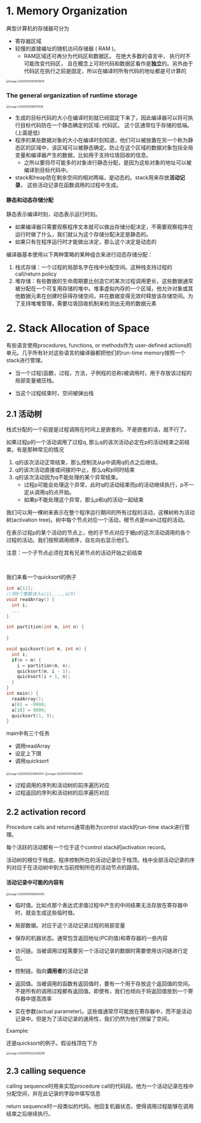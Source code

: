 # 1. Memory Organization 

典型计算机的存储器可分为

* 寄存器区域
* 较慢的直接编址的随机访问存储器 ( RAM )。 
  * RAM区域还可再分为代码区和数据区。 在绝大多数的语言中， 执行时不可能改变代码区， 且在概念上可将代码和数据区看作是**独立**的。另外由于代码区在执行之前是固定，所以在编译时所有代码的地址都是可计算的

<img src="../../assets/images/image-20200510185855839.png" alt="image-20200510185855839" style="zoom:50%;" />

### The general organization of runtime storage

<img src="../../assets/images/image-20200510190011538.png" alt="image-20200510190011538" style="zoom:50%;" />

* 生成的目标代码的大小在编译时刻就已经固定下来了，因此编译器可以将可执行目标代码防在一个静态确定的区域: 代码区。 这个区通常位于存储的低端。(上面是低)
* 程序的某些数据对象的大小在编译时刻知道，他们可以被放置在另一个称为静态区的区域中，该区域可以被静态确定。防止在这个区域的数据对象包括全局变量和编译器产生的数据，比如用于支持垃圾回收的信息。
  * 之所以要将尽可能多的对象进行静态分配，是因为这些对象的地址可以被编译到目标代码中。
* stack和heap防在剩余空间的相对两端，是动态的。stack用来存放**活动记录**， 这些活动记录在函数调用的过程中生成。

#### 静态和动态存储分配

静态表示编译时刻，动态表示运行时刻。

* 如果编译器只需要观察程序文本就可以做出存储分配决定，不需要观察程序在运行时做了什么，我们就认为这个存储分配决定是静态的。
* 如果只有在程序运行时才能做出决定，那么这个决定是动态的

编译器基本使用以下两种策略的某种组合来进行动态存储分配：

1. 栈式存储：一个过程的局部名字在栈中分配空间。这种栈支持过程的call/return policy
2. 堆存储：有些数据的生命周期要比创造它的某次过程调用更长，这些数据通常被分配在一个可复用存储的堆中。堆事虚拟内存的一个区域，他允许对象或其他数据元素在创建时获得存储空间，并在数据变得无效时释放该存储空间。为了支持堆堆管理，需要垃圾回收机制来检测出无用的数据元素



# 2. Stack Allocation of Space



有些语言使用procedures, functions, or methods作为 user-defined actions的单元。几乎所有针对这些语言的编译器都把他们的run-time memory按照一个stack进行管理。

* 当一个过程(函数，过程，方法，子例程的总称)被调用时，用于存放该过程的局部变量被压栈。

* 当这个过程结束时，空间被弹出栈

## 2.1 活动树

栈式分配的一个前提是过程调用在时间上是嵌套的。不是嵌套的话，就不行了。

如果过程p的一个活动调用了过程q, 那么q的该次活动必定在p的活动结束之前结束。有是那种常见的情况

1. q的该次活动正常结束，那么控制流从p中调用q的点之后继续。
2. q的该次活动直接或间接的中止，那么q和p同时结束
3. q的该次活动因为q不能处理的某个异常结束。
   * 过程p可能会处理这个异常，此时q的活动结束而p的活动继续执行，p不一定从调用q的点开始。
   * 如果p不能处理这个异常，那么p和q的活动一起结束

我们可以用一棵树来表示在整个程序运行期间的所有过程的活动，这棵树称为活动树(activation tree)。树中每个节点对应一个活动，根节点是main过程的活动。

在表示过程p的某个活动的节点上，他的子节点对应于被p的这次活动调用的各个过程的活动。我们按照调用顺序，自左向右显示他们。

注意：一个子节点必须在其有兄弟节点的活动开始之前结束

<br>

我们来看一个quicksort的例子

```cpp
int a[11];
//将9个整数读入a[1],...,a[9]
void readArray() {
  int i;
  ...
}

int partition(int m, int n) {
  
}

void quicksort(int m, int n) {
  int i;
  if(n > m) {
    i = partition(m, n);
    quicksort(m, i - 1);
    quicksort(i + 1, n);
  }
}
int main() {
  readArray();
  a[0] = -9999;
  a[10] = 9999;
  quicksort(1, 9);
}
```

main中有三个任务

* 调用readArray
* 设定上下限
* 调用quicksort

<img src="../../assets/images/image-20200510214852013.png" alt="image-20200510214852013" style="zoom:50%;" />

<img src="../../assets/images/image-20200510214927401.png" alt="image-20200510214927401" style="zoom:50%;" />

* 过程调用的序列和活动树的前序遍历对应
* 过程返回的序列和活动树的后序遍历对应



## 2.2 activation record

Procedure calls and returns通常由称为control stack的run-time  stack进行管理。

每个活跃的活动都有一个位于这个control stack的activation record。

活动树的根位于栈底，程序控制所在的活动记录位于栈顶。栈中全部活动记录的序列对应于在活动树中到大当前控制所在的活动节点的路径。



#### 活动记录中可能的内容有

<img src="../../assets/images/image-20200510190943555.png" alt="image-20200510190943555" style="zoom:50%;" />

* 临时值。比如点那个表达式求值过程中产生的中间结果无法存放在寄存器中时，就会生成这些临时值。
* 局部数据。对应于这个活动记录过程的局部变量
* 保存的机器状态。通常包含返回地址(PC的值)和寄存器的一些内容
* 访问链。当被调用过程需要另一个活动记录的数据时需要使用访问链进行定位。
* 控制链。指向**调用者**的活动记录

* 返回值。当被调用的函数有返回值时，要有一个用于存放这个返回值的空间。不是所有的调用过程都有返回值。即使有，我们也倾向于将返回值放到一个寄存器中提高效率
* 实在参数(actual parameter)。这些值通常尽可能放在寄存器中，而不是活动记录中。但是为了活动记录的通用性，我们仍然为他们预留了空间。



Example:

还是quicksort的例子。假设栈顶在下方



<img src="../../assets/images/image-20200510222429259.png" alt="image-20200510222429259" style="zoom:50%;" />



## 2.3 calling sequence

calling sequence时用来实现procedure call的代码段。他为一个活动记录在栈中分配空间，并在此记录的字段中填写信息

return sequence时一段类似的代码。他回复机器状态，使得调用过程能够在调用结束之后继续执行。

